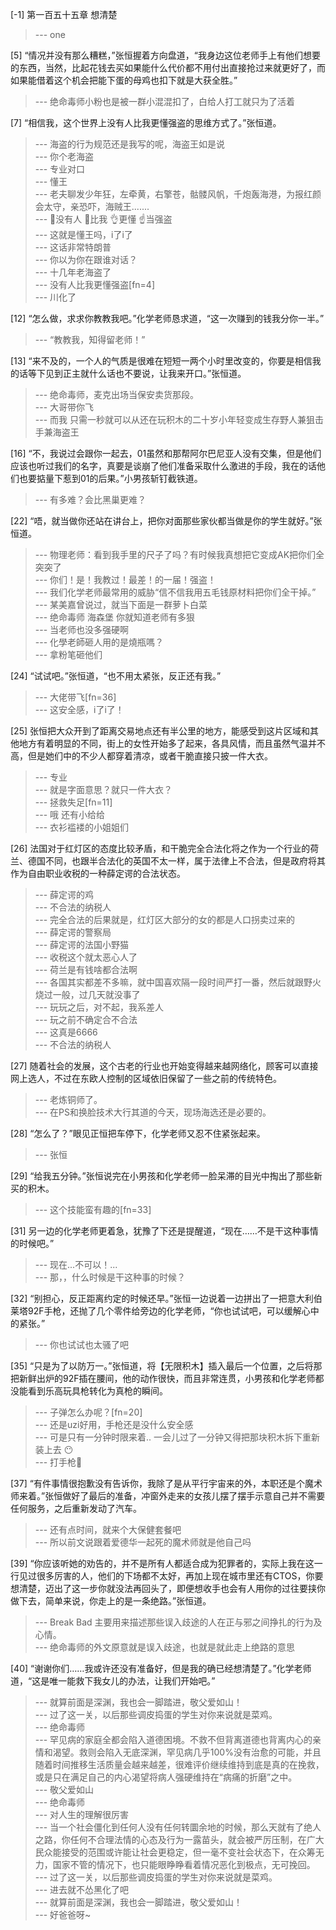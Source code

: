 
[-1] 第一百五十五章 想清楚
>--- one<br>

[5] “情况并没有那么糟糕，”张恒握着方向盘道，“我身边这位老师手上有他们想要的东西，当然，比起花钱去买如果能什么代价都不用付出直接抢过来就更好了，而如果能借着这个机会把能下蛋的母鸡也扣下就是大获全胜。”
>--- 绝命毒师小粉也是被一群小混混扣了，白给人打工就只为了活着<br>

[7] “相信我，这个世界上没有人比我更懂强盗的思维方式了。”张恒道。
>--- 海盗的行为规范还是我写的呢，海盗王如是说<br>
>--- 你个老海盗<br>
>--- 专业对口<br>
>--- 懂王<br>
>--- 老夫聊发少年狂，左牵黄，右擎苍，骷髅风帆，千炮轰海港，为报红颜会太守，亲恐吓，海贼王.......<br>
>--- 🙌没有人
👐比我
👌更懂
☝️当强盗<br>
>--- 这就是懂王吗，i了i了<br>
>--- 这话非常特朗普<br>
>--- 你以为你在跟谁对话？<br>
>--- 十几年老海盗了<br>
>--- 没有人比我更懂强盗[fn=4]<br>
>--- 川化了<br>

[12] “怎么做，求求你教教我吧。”化学老师恳求道，“这一次赚到的钱我分你一半。”
>--- “教教我，知得留老师！”<br>

[13] “来不及的，一个人的气质是很难在短短一两个小时里改变的，你要是相信我的话等下见到正主就什么话也不要说，让我来开口。”张恒道。
>--- 绝命毒师，麦克出场当保安卖货那段。<br>
>--- 大哥带你飞<br>
>--- 而我 只需一秒就可以从还在玩积木的二十岁小年轻变成生存野人兼狙击手兼海盗王<br>

[16] “不，我说过会跟你一起去，01虽然和那帮阿尔巴尼亚人没有交集，但是他们应该也听过我们的名字，真要是谈崩了他们准备采取什么激进的手段，我在的话他们也要掂量下惹到01的后果。”小男孩斩钉截铁道。
>--- 有多难？会比黑巢更难？<br>

[22] “唔，就当做你还站在讲台上，把你对面那些家伙都当做是你的学生就好。”张恒道。
>--- 物理老师：看到我手里的尺子了吗？有时候我真想把它变成AK把你们全突突了<br>
>--- 你们！是！我教过！最差！的一届！强盗！<br>
>--- 我们化学老师最常用的威胁“信不信我用五毛钱原材料把你们全干掉。”<br>
>--- 某美嘉曾说过，就当下面是一群萝卜白菜<br>
>--- 绝命毒师 海森堡 你就知道老师有多狠<br>
>--- 当老师也没多强硬啊<br>
>--- 化學老師砸人用的是燒瓶嗎？<br>
>--- 拿粉笔砸他们<br>

[24] “试试吧。”张恒道，“也不用太紧张，反正还有我。”
>--- 大佬带飞[fn=36]<br>
>--- 这安全感，i了i了！<br>

[25] 张恒把大众开到了距离交易地点还有半公里的地方，能感受到这片区域和其他地方有着明显的不同，街上的女性开始多了起来，各具风情，而且虽然气温并不高，但是她们中的不少人都穿着清凉，或者干脆直接只披一件大衣。
>--- 专业<br>
>--- 就是字面意思？就只一件大衣？<br>
>--- 拯救失足[fn=11]<br>
>--- 哦 还有小给给<br>
>--- 衣衫褴褛的小姐姐们<br>

[26] 法国对于红灯区的态度比较矛盾，和干脆完全合法化将之作为一个行业的荷兰、德国不同，也跟半合法化的英国不太一样，属于法律上不合法，但是政府将其作为自由职业收税的一种薛定谔的合法状态。
>--- 薛定谔的鸡<br>
>--- 不合法的纳税人<br>
>--- 完全合法的后果就是，红灯区大部分的女的都是人口拐卖过来的<br>
>--- 薛定谔的警察局<br>
>--- 薛定谔的法国小野猫<br>
>--- 收税这个就太恶心人了<br>
>--- 荷兰是有钱啥都合法啊<br>
>--- 各国其实都差不多嘛，就中国喜欢隔一段时间严打一番，然后就跟野火烧过一般，过几天就没事了<br>
>--- 玩玩之后，对不起，我系差人<br>
>--- 玩之前不确定合不合法<br>
>--- 这真是6666<br>
>--- 不合法的纳税人<br>

[27] 随着社会的发展，这个古老的行业也开始变得越来越网络化，顾客可以直接网上选人，不过在东欧人控制的区域依旧保留了一些之前的传统特色。
>--- 老炼铜师了。<br>
>--- 在PS和换脸技术大行其道的今天，现场海选还是必要的。<br>

[28] “怎么了？”眼见正恒把车停下，化学老师又忍不住紧张起来。
>--- 张恒<br>

[29] “给我五分钟。”张恒说完在小男孩和化学老师一脸呆滞的目光中掏出了那些新买的积木。
>--- 这个技能蛮有趣的[fn=33]<br>

[31] 另一边的化学老师更着急，犹豫了下还是提醒道，“现在……不是干这种事情的时候吧。”
>--- 现在...不可以！...<br>
>--- 那，，什么时候是干这种事的时候？<br>

[32] “别担心，反正距离约定的时候还早。”张恒一边说着一边拼出了一把意大利伯莱塔92F手枪，还抛了几个零件给旁边的化学老师，“你也试试吧，可以缓解心中的紧张。”
>--- 你也试试也太骚了吧<br>

[35] “只是为了以防万一。”张恒道，将【无限积木】插入最后一个位置，之后将那把新鲜出炉的92F插在腰间，他的动作很快，而且非常连贯，小男孩和化学老师都没能看到乐高玩具枪转化为真枪的瞬间。
>--- 子弹怎么办呢？[fn=20]<br>
>--- 还是uzi好用，手枪还是没什么安全感<br>
>--- 可是只有一分钟时限来着.. 一会儿过了一分钟又得把那块积木拆下重新装上去 😶<br>
>--- 打手枪🔫<br>

[37] “有件事情很抱歉没有告诉你，我除了是从平行宇宙来的外，本职还是个魔术师来着。”张恒做好了最后的准备，冲窗外走来的女孩儿摆了摆手示意自己并不需要任何服务，之后重新发动了汽车。
>--- 还有点时间，就来个大保健套餐吧<br>
>--- 所以前文说跟着爱德华一起死的魔术师就是他自己吗<br>

[39] “你应该听她的劝告的，并不是所有人都适合成为犯罪者的，实际上我在这一行见过很多厉害的人，他们的下场都不太好，再加上现在城市里还有CTOS，你要想清楚，迈出了这一步你就没法再回头了，即便想收手也会有人用你的过往要挟你做下去，简单来说，你走上的是一条绝路。”张恒道。
>--- Break Bad
主要用来描述那些误入歧途的人在正与邪之间挣扎的行为及心情。<br>
>--- 绝命毒师的外文原意就是误入歧途，也就是就此走上绝路的意思<br>

[40] “谢谢你们……我或许还没有准备好，但是我的确已经想清楚了。”化学老师道，“这是唯一能救下我女儿的办法，让我们开始吧。”
>--- 就算前面是深渊，我也会一脚踏进，敬父爱如山！<br>
>--- 过了这一关，以后那些调皮捣蛋的学生对你来说就是菜鸡。<br>
>--- 绝命毒师<br>
>--- 罕见病的家庭全都会陷入道德困境。不救不但背离道德也背离内心的亲情和渴望。救则会陷入无底深渊，罕见病几乎100%没有治愈的可能，并且随着时间推移生活质量会越来越差，很难评价继续维持到底是真的在挽救，或是只在满足自己的内心渴望将病人强硬维持在“病痛的折磨”之中。<br>
>--- 敬父爱如山<br>
>--- 绝命毒师<br>
>--- 对人生的理解很厉害<br>
>--- 当一个社会僵化到任何人没有任何转圜余地的时候，那么天就有了绝人之路，你任何不合理法情的心态及行为一露苗头，就会被严厉压制，在广大民众能接受的范围或许能让社会更稳定，但一毫不变社会状态下，在众筹无力，国家不管的情况下，也只能眼睁睁看着情况恶化到极点，无可挽回。<br>
>--- 过了这一关，以后那些调皮捣蛋的学生对你来说就是菜鸡。<br>
>--- 进去就不怂黑化了吧<br>
>--- 就算前面是深渊，我也会一脚踏进，敬父爱如山！<br>
>--- 好爸爸呀~<br>

